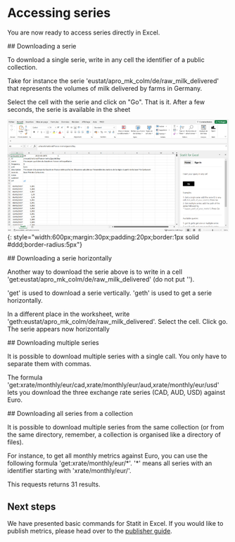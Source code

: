 # Accessing series

You are now ready to access series directly in Excel.


## Downloading a serie

To download a single serie, write in any cell the identifier of a public collection.

Take for instance the serie 'eustat/apro_mk_colm/de/raw_milk_delivered' that represents the volumes of milk delivered by farms in Germany.

Select the cell with the serie and click on "Go". That is it. After a few seconds, the serie is available in the sheet

![Installer complément](/img/user-fr_excel_access_0.png){: style="width:600px;margin:30px;padding:20px;border:1px solid #ddd;border-radius:5px"}


## Downloading a serie horizontally

Another way to download the serie above is to write in a cell 'get:eustat/apro_mk_colm/de/raw_milk_delivered' (do not put '').

'get' is used to download a serie vertically. 'geth' is used to get a serie horizontally.

In a different place in the worksheet, write 'geth:eustat/apro_mk_colm/de/raw_milk_delivered'. Select the cell. Click go. The serie appears now horizontally


## Downloading multiple series

It is possible to download multiple series with a single call. You only have to separate them with commas.

The formula 'get:xrate/monthly/eur/cad,xrate/monthly/eur/aud,xrate/monthly/eur/usd' lets you download the three exchange rate series (CAD, AUD, USD) against Euro.


## Downloading all series from a collection

It is possible to download multiple series from the same collection (or from the same directory, remember, a collection is organised like a directory of files).

For instance, to get all monthly metrics against Euro, you can use the following formula 'get:xrate/monthly/eur/\*'. '\*' means all series with an identifier starting with 'xrate/monthly/eur/'.

This requests returns 31 results.


## Next steps

We have presented basic commands for Statit in Excel. If you would like to publish metrics, please head over to the [publisher guide](http://helppub.gostatit.com).
